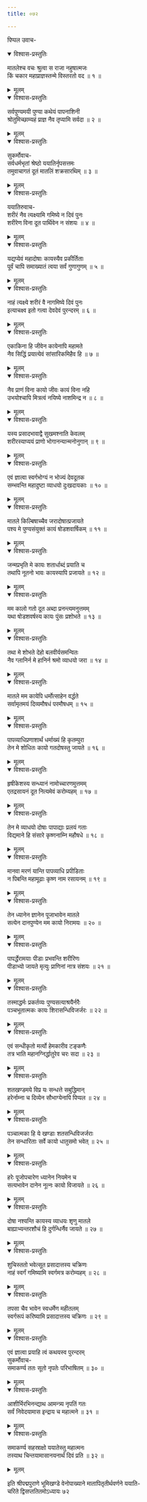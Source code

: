 ```yaml
---
title: ०७२

---
```

पिप्पल उवाच-  

<details open><summary>विश्वास-प्रस्तुतिः</summary>

मातलेश्च वचः श्रुत्वा स राजा नहुषात्मजः  
किं चकार महाप्राज्ञस्तन्मे विस्तरतो वद ॥ १ ॥
</details>

<details><summary>मूलम्</summary>

मातलेश्च वचः श्रुत्वा स राजा नहुषात्मजः  
किं चकार महाप्राज्ञस्तन्मे विस्तरतो वद ॥ १ ॥
</details>



<details open><summary>विश्वास-प्रस्तुतिः</summary>

सर्वपुण्यमयी पुण्या कथेयं पापनाशिनी  
श्रोतुमिच्छाम्यहं प्राज्ञ नैव तृप्यामि सर्वदा ॥ २ ॥
</details>

<details><summary>मूलम्</summary>

सर्वपुण्यमयी पुण्या कथेयं पापनाशिनी  
श्रोतुमिच्छाम्यहं प्राज्ञ नैव तृप्यामि सर्वदा ॥ २ ॥
</details>



<details open><summary>विश्वास-प्रस्तुतिः</summary>

सुकर्मोवाच-  
सर्वधर्मभृतां श्रेष्ठो ययातिर्नृपसत्तमः  
तमुवाचागतं दूतं मातलिं शक्रसारथिम् ॥ ३ ॥
</details>

<details><summary>मूलम्</summary>

सुकर्मोवाच-  
सर्वधर्मभृतां श्रेष्ठो ययातिर्नृपसत्तमः  
तमुवाचागतं दूतं मातलिं शक्रसारथिम् ॥ ३ ॥
</details>



<details open><summary>विश्वास-प्रस्तुतिः</summary>

ययातिरुवाच-  
शरीरं नैव त्यक्ष्यामि गमिष्ये न दिवं पुनः  
शरीरेण विना दूत पार्थिवेन न संशयः ॥ ४ ॥
</details>

<details><summary>मूलम्</summary>

ययातिरुवाच-  
शरीरं नैव त्यक्ष्यामि गमिष्ये न दिवं पुनः  
शरीरेण विना दूत पार्थिवेन न संशयः ॥ ४ ॥
</details>



<details open><summary>विश्वास-प्रस्तुतिः</summary>

यद्यप्येवं महादोषाः कायस्यैव प्रकीर्तिताः  
पूर्वं चापि समाख्यातं त्वया सर्वं गुणागुणम् ॥ ५ ॥
</details>

<details><summary>मूलम्</summary>

यद्यप्येवं महादोषाः कायस्यैव प्रकीर्तिताः  
पूर्वं चापि समाख्यातं त्वया सर्वं गुणागुणम् ॥ ५ ॥
</details>



<details open><summary>विश्वास-प्रस्तुतिः</summary>

नाहं त्यक्ष्ये शरीरं वै नागमिष्ये दिवं पुनः  
इत्याचक्ष्व इतो गत्वा देवदेवं पुरन्दरम् ॥ ६ ॥
</details>

<details><summary>मूलम्</summary>

नाहं त्यक्ष्ये शरीरं वै नागमिष्ये दिवं पुनः  
इत्याचक्ष्व इतो गत्वा देवदेवं पुरन्दरम् ॥ ६ ॥
</details>



<details open><summary>विश्वास-प्रस्तुतिः</summary>

एकाकिना हि जीवेन कायेनापि महामते  
नैव सिद्धिं प्रयात्येवं सांसारिकमिहैव हि ॥ ७ ॥
</details>

<details><summary>मूलम्</summary>

एकाकिना हि जीवेन कायेनापि महामते  
नैव सिद्धिं प्रयात्येवं सांसारिकमिहैव हि ॥ ७ ॥
</details>



<details open><summary>विश्वास-प्रस्तुतिः</summary>

नैव प्राणं विना कायो जीवः कायं विना नहि  
उभयोश्चापि मित्रत्वं नयिष्ये नाशमिन्द्र न ॥ ८ ॥
</details>

<details><summary>मूलम्</summary>

नैव प्राणं विना कायो जीवः कायं विना नहि  
उभयोश्चापि मित्रत्वं नयिष्ये नाशमिन्द्र न ॥ ८ ॥
</details>



<details open><summary>विश्वास-प्रस्तुतिः</summary>

यस्य प्रसादभावाद्वै सुखमश्नाति केवलम्  
शरीरस्याप्ययं प्राणो भोगानन्यान्मनोनुगान् ॥ ९ ॥
</details>

<details><summary>मूलम्</summary>

यस्य प्रसादभावाद्वै सुखमश्नाति केवलम्  
शरीरस्याप्ययं प्राणो भोगानन्यान्मनोनुगान् ॥ ९ ॥
</details>



<details open><summary>विश्वास-प्रस्तुतिः</summary>

एवं ज्ञात्वा स्वर्गभोग्यं न भोज्यं देवदूतक  
सम्भवन्ति महादुष्टा व्याधयो दुःखदायकाः ॥ १० ॥
</details>

<details><summary>मूलम्</summary>

एवं ज्ञात्वा स्वर्गभोग्यं न भोज्यं देवदूतक  
सम्भवन्ति महादुष्टा व्याधयो दुःखदायकाः ॥ १० ॥
</details>



<details open><summary>विश्वास-प्रस्तुतिः</summary>

मातले किल्बिषाच्चैव जरादोषात्प्रजायते  
पश्य मे पुण्यसंयुक्तं कायं षोडशवार्षिकम् ॥ ११ ॥
</details>

<details><summary>मूलम्</summary>

मातले किल्बिषाच्चैव जरादोषात्प्रजायते  
पश्य मे पुण्यसंयुक्तं कायं षोडशवार्षिकम् ॥ ११ ॥
</details>



<details open><summary>विश्वास-प्रस्तुतिः</summary>

जन्मप्रभृति मे कायः शतार्धाब्दं प्रयाति च  
तथापि नूतनो भावः कायस्यापि प्रजायते ॥ १२ ॥
</details>

<details><summary>मूलम्</summary>

जन्मप्रभृति मे कायः शतार्धाब्दं प्रयाति च  
तथापि नूतनो भावः कायस्यापि प्रजायते ॥ १२ ॥
</details>



<details open><summary>विश्वास-प्रस्तुतिः</summary>

मम कालो गतो दूत अब्दा प्रनन्त्यमनुत्तमम्  
यथा षोडशवर्षस्य कायः पुंसः प्रशोभते ॥ १३ ॥
</details>

<details><summary>मूलम्</summary>

मम कालो गतो दूत अब्दा प्रनन्त्यमनुत्तमम्  
यथा षोडशवर्षस्य कायः पुंसः प्रशोभते ॥ १३ ॥
</details>



<details open><summary>विश्वास-प्रस्तुतिः</summary>

तथा मे शोभते देहो बलवीर्यसमन्वितः  
नैव ग्लानिर्न मे हानिर्न श्रमो व्याधयो जरा ॥ १४ ॥
</details>

<details><summary>मूलम्</summary>

तथा मे शोभते देहो बलवीर्यसमन्वितः  
नैव ग्लानिर्न मे हानिर्न श्रमो व्याधयो जरा ॥ १४ ॥
</details>



<details open><summary>विश्वास-प्रस्तुतिः</summary>

मातले मम कायेपि धर्मोत्साहेन वर्द्धते  
सर्वामृतमयं दिव्यमौषधं परमौषधम् ॥ १५ ॥
</details>

<details><summary>मूलम्</summary>

मातले मम कायेपि धर्मोत्साहेन वर्द्धते  
सर्वामृतमयं दिव्यमौषधं परमौषधम् ॥ १५ ॥
</details>



<details open><summary>विश्वास-प्रस्तुतिः</summary>

पापव्याधिप्रणाशार्थं धर्माख्यं हि कृतम्पुरा  
तेन मे शोधितः कायो गतदोषस्तु जायते ॥ १६ ॥
</details>

<details><summary>मूलम्</summary>

पापव्याधिप्रणाशार्थं धर्माख्यं हि कृतम्पुरा  
तेन मे शोधितः कायो गतदोषस्तु जायते ॥ १६ ॥
</details>



<details open><summary>विश्वास-प्रस्तुतिः</summary>

हृषीकेशस्य सन्ध्यानं नामोच्चारणमुत्तमम्  
एतद्रसायनं दूत नित्यमेवं करोम्यहम् ॥ १७ ॥
</details>

<details><summary>मूलम्</summary>

हृषीकेशस्य सन्ध्यानं नामोच्चारणमुत्तमम्  
एतद्रसायनं दूत नित्यमेवं करोम्यहम् ॥ १७ ॥
</details>



<details open><summary>विश्वास-प्रस्तुतिः</summary>

तेन मे व्याधयो दोषाः पापाद्याः प्रलयं गताः  
विद्यमाने हि संसारे कृष्णनाम्नि महौषधे ॥ १८ ॥
</details>

<details><summary>मूलम्</summary>

तेन मे व्याधयो दोषाः पापाद्याः प्रलयं गताः  
विद्यमाने हि संसारे कृष्णनाम्नि महौषधे ॥ १८ ॥
</details>



<details open><summary>विश्वास-प्रस्तुतिः</summary>

मानवा मरणं यान्ति पापव्याधि प्रपीडिताः  
न पिबन्ति महामूढाः कृष्ण नाम रसायनम् ॥ १९ ॥
</details>

<details><summary>मूलम्</summary>

मानवा मरणं यान्ति पापव्याधि प्रपीडिताः  
न पिबन्ति महामूढाः कृष्ण नाम रसायनम् ॥ १९ ॥
</details>



<details open><summary>विश्वास-प्रस्तुतिः</summary>

तेन ध्यानेन ज्ञानेन पूजाभावेन मातले  
सत्येन दानपुण्येन मम कायो निरामयः ॥ २० ॥
</details>

<details><summary>मूलम्</summary>

तेन ध्यानेन ज्ञानेन पूजाभावेन मातले  
सत्येन दानपुण्येन मम कायो निरामयः ॥ २० ॥
</details>



<details open><summary>विश्वास-प्रस्तुतिः</summary>

पापर्द्धेरामयाः पीडाः प्रभवन्ति शरीरिणः  
पीडाभ्यो जायते मृत्युः प्राणिनां नात्र संशयः ॥ २१ ॥
</details>

<details><summary>मूलम्</summary>

पापर्द्धेरामयाः पीडाः प्रभवन्ति शरीरिणः  
पीडाभ्यो जायते मृत्युः प्राणिनां नात्र संशयः ॥ २१ ॥
</details>



<details open><summary>विश्वास-प्रस्तुतिः</summary>

तस्माद्धर्मः प्रकर्तव्यः पुण्यसत्याश्रयैर्नरैः  
पञ्चभूतात्मकः कायः शिरासन्धिविजर्जरः ॥ २२ ॥
</details>

<details><summary>मूलम्</summary>

तस्माद्धर्मः प्रकर्तव्यः पुण्यसत्याश्रयैर्नरैः  
पञ्चभूतात्मकः कायः शिरासन्धिविजर्जरः ॥ २२ ॥
</details>



<details open><summary>विश्वास-प्रस्तुतिः</summary>

एवं सन्धीकृतो मर्त्यो हेमकारीव टङ्कणैः  
तत्र भाति महानग्निर्द्धातुरेव चरः सदा ॥ २३ ॥
</details>

<details><summary>मूलम्</summary>

एवं सन्धीकृतो मर्त्यो हेमकारीव टङ्कणैः  
तत्र भाति महानग्निर्द्धातुरेव चरः सदा ॥ २३ ॥
</details>



<details open><summary>विश्वास-प्रस्तुतिः</summary>

शतखण्डमये विप्र यः सन्धत्ते सबुद्धिमान्  
हरेर्नाम्ना च दिव्येन सौभाग्येनापि पिप्पल ॥ २४ ॥
</details>

<details><summary>मूलम्</summary>

शतखण्डमये विप्र यः सन्धत्ते सबुद्धिमान्  
हरेर्नाम्ना च दिव्येन सौभाग्येनापि पिप्पल ॥ २४ ॥
</details>



<details open><summary>विश्वास-प्रस्तुतिः</summary>

पञ्चात्मका हि ये खण्डाः शतसन्धिविजर्जराः  
तेन सन्धारिताः सर्वे कायो धातुसमो भवेत् ॥ २५ ॥
</details>

<details><summary>मूलम्</summary>

पञ्चात्मका हि ये खण्डाः शतसन्धिविजर्जराः  
तेन सन्धारिताः सर्वे कायो धातुसमो भवेत् ॥ २५ ॥
</details>



<details open><summary>विश्वास-प्रस्तुतिः</summary>

हरेः पूजोपचारेण ध्यानेन नियमेन च  
सत्यभावेन दानेन नूत्नः कायो विजायते ॥ २६ ॥
</details>

<details><summary>मूलम्</summary>

हरेः पूजोपचारेण ध्यानेन नियमेन च  
सत्यभावेन दानेन नूत्नः कायो विजायते ॥ २६ ॥
</details>



<details open><summary>विश्वास-प्रस्तुतिः</summary>

दोषा नश्यन्ति कायस्य व्याधयः शृणु मातले  
बाह्याभ्यन्तरशौचं हि दुर्गन्धिर्नैव जायते ॥ २७ ॥
</details>

<details><summary>मूलम्</summary>

दोषा नश्यन्ति कायस्य व्याधयः शृणु मातले  
बाह्याभ्यन्तरशौचं हि दुर्गन्धिर्नैव जायते ॥ २७ ॥
</details>



<details open><summary>विश्वास-प्रस्तुतिः</summary>

शुचिस्ततो भवेत्सूत प्रसादात्तस्य चक्रिणः  
नाहं स्वर्गं गमिष्यामि स्वर्गमत्र करोम्यहम् ॥ २८ ॥
</details>

<details><summary>मूलम्</summary>

शुचिस्ततो भवेत्सूत प्रसादात्तस्य चक्रिणः  
नाहं स्वर्गं गमिष्यामि स्वर्गमत्र करोम्यहम् ॥ २८ ॥
</details>



<details open><summary>विश्वास-प्रस्तुतिः</summary>

तपसा चैव भावेन स्वधर्मेण महीतलम्  
स्वर्गरूपं करिष्यामि प्रसादात्तस्य चक्रिणः ॥ २९ ॥
</details>

<details><summary>मूलम्</summary>

तपसा चैव भावेन स्वधर्मेण महीतलम्  
स्वर्गरूपं करिष्यामि प्रसादात्तस्य चक्रिणः ॥ २९ ॥
</details>



<details open><summary>विश्वास-प्रस्तुतिः</summary>

एवं ज्ञात्वा प्रयाहि त्वं कथयस्व पुरन्दरम्  
सुकर्मोवाच-  
समाकर्ण्य ततः सूतो नृपतेः परिभाषितम् ॥ ३० ॥
</details>

<details><summary>मूलम्</summary>

एवं ज्ञात्वा प्रयाहि त्वं कथयस्व पुरन्दरम्  
सुकर्मोवाच-  
समाकर्ण्य ततः सूतो नृपतेः परिभाषितम् ॥ ३० ॥
</details>



<details open><summary>विश्वास-प्रस्तुतिः</summary>

आशीर्भिरभिनन्द्याथ आमन्त्र्य नृपतिं गतः  
सर्वं निवेदयामास इन्द्राय च महात्मने ॥ ३१ ॥
</details>

<details><summary>मूलम्</summary>

आशीर्भिरभिनन्द्याथ आमन्त्र्य नृपतिं गतः  
सर्वं निवेदयामास इन्द्राय च महात्मने ॥ ३१ ॥
</details>



<details open><summary>विश्वास-प्रस्तुतिः</summary>

समाकर्ण्य सहस्राक्षो ययातेस्तु महात्मनः  
तस्याथ चिन्तयामासानयनार्थं दिवं प्रति ॥ ३२ ॥
</details>

<details><summary>मूलम्</summary>

समाकर्ण्य सहस्राक्षो ययातेस्तु महात्मनः  
तस्याथ चिन्तयामासानयनार्थं दिवं प्रति ॥ ३२ ॥
</details>


 इति श्रीपद्मपुराणे भूमिखण्डे वेनोपाख्याने मातापितृतीर्थवर्णने ययाति-  
चरिते द्विसप्ततितमोऽध्यायः ७२
